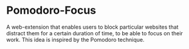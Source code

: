 # Pomodoro-Focus
A web-extension that enables users to block particular websites that distract them for a certain duration of time, to be able to focus on their work. This idea is inspired by the Pomodoro technique. 
